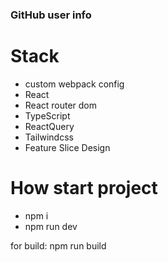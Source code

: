### GitHub user info

# Stack

- custom webpack config
- React
- React router dom
- TypeScript
- ReactQuery
- Tailwindcss
- Feature Slice Design

# How start project

- npm i
- npm run dev

for build: npm run build
